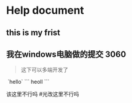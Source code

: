 # Help document
## this is my frist
## 我在windows电脑做的提交 3060
> 这下可以多端开发了

<img src="">
`hello`
```
heoll
```


该这里不行吗
#光改这里不行吗

